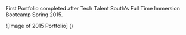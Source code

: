 First Portfolio completed after Tech Talent South's Full Time Immersion Bootcamp Spring 2015.

![Image of 2015 Portfolio]
()
